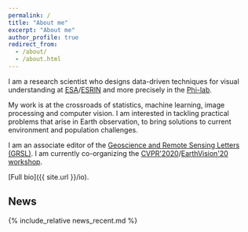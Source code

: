 ```yaml
---
permalink: /
title: "About me"
excerpt: "About me"
author_profile: true
redirect_from: 
  - /about/
  - /about.html
---
```


I am a research scientist who designs data-driven techniques for visual understanding at [ESA](http://www.esa.int/)/[ESRIN](http://www.esa.int/About_Us/ESRIN) and more precisely in the [Phi-lab](http://blogs.esa.int/philab/).

My work is at the crossroads of statistics, machine learning, image processing and computer vision. I am interested in tackling practical problems that arise in Earth observation, to bring solutions to current environment and population challenges.

I am an associate editor of the [Geoscience and Remote Sensing Letters (GRSL)](http://www.grss-ieee.org/publication-category/grsl/). I am currently co-organizing the [CVPR'2020](http://cvpr2020.thecvf.com/)/[EarthVision'20 workshop](https://www.grss-ieee.org/earthvision2020/).

[Full bio]({{ site.url }}/io).

## News

{% include_relative news_recent.md %}


